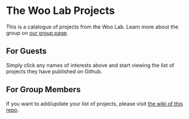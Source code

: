 # The Woo Lab Projects

This is a catalogue of projects from the Woo Lab. Learn more about the group on [our group page](http://titan.chem.uottawa.ca).

## For Guests

Simply click any names of interests above and start viewing the list of projects they have published on Github.

## For Group Members

If you want to add/update your list of projects, please visit [the wiki of this repo](https://github.com/uOWooLab-JunLuo/TheWooLabProjects/wiki).